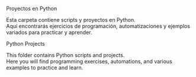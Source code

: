 Proyectos en Python

Esta carpeta contiene scripts y proyectos en Python.  
Aquí encontrarás ejercicios de programación, automatizaciones y ejemplos variados para practicar y aprender.

Python Projects

This folder contains Python scripts and projects.  
Here you will find programming exercises, automations, and various examples to practice and learn.
